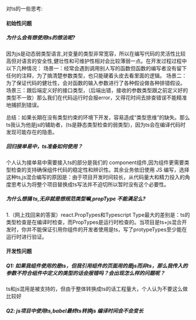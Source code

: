 对ts的一些思考:

#### 初始性问题

##### 为什么会有想使用ts的想法呢?
因为js是动态弱类型语言,对变量的类型非常宽容，所以在编写代码的灵活性比较高但对语言的安全性,健壮性和可维护性相对会比较薄弱一点。在开发过程过程中以下几种情况：
场景一：经常会遇到调用别人写的函数但函数的编写者没有留下任何的注释，为了搞清楚参数类型，也只能硬着头皮去看里面的逻辑。
场景二：为了保证代码的健壮性，会对函数的输入参数进行了各种假设做各种排错假设。
场景三：跟后端定义好的接口类型，（后端出错，接收的参数类型跟之前定义好的类型不一致）那么我们在代码运行时会报error，又得花时间去排查错误不能精准地捕抓到错误。

总结：如果长期在没有类型约束的环境下开发，容易造成“类型思维”的缺失。那么ts我认为他是js的辅助者，(ts是静态类型检查的弱类型)，因为ts会在编译代码时发现可能存在的隐患。

##### 回归接单易中，ts准备如何使用？

个人认为接单易中需要接入ts的部分是我们的 component组件,因为组件更需要类型检查的支持确保组件代码的稳定性和辨识性。其余业务依旧使用 JS 编写，选择这种ts,js混合编写的原因是：由于项目开发时间较长，从代码量大和精力投入的角度思考认为将整个项目替换成ts写法并不迫切所以暂时没有这个必要性。

##### 为什么想搞 ts,无非就是想规范类型嘛,propType 不能满足么?

1.（网上找回来的答案）react.PropTypes和Typescript Type最大的差别是：ts的类型检查是在编译时检查，而PropTypes是运行时检查的。当项目是ts+js混合开发时，你并不能保证引用你组件的开发者使用是ts，写了protypeTypes至少能在运行时进行验证。



#### 开发性问题

##### Q1: 如果我组件使用的是ts，但我引用组件的页面用的是js而非ts，那么我传入的参数不符合组件中定义的类型的话会报错吗？会出现怎么样的问题呢？

ts和js混用是被支持的，但由于整体转换成ts的话工程量大，个人认为不要这么做比较好

##### Q2: js项目中使用ts,babel最终ts转换js 编译时间会不会变长

